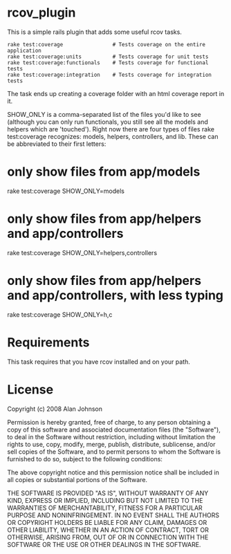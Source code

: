 rcov_plugin
===========

This is a simple rails plugin that adds some useful rcov tasks.

    rake test:coverage                # Tests coverage on the entire application
    rake test:coverage:units          # Tests coverage for unit tests
    rake test:coverage:functionals    # Tests coverage for functional tests
    rake test:coverage:integration    # Tests coverage for integration tests

The task ends up creating a coverage folder with an html coverage report in it.

SHOW_ONLY is a comma-separated list of the files you'd like to see (although
you can only run functionals, you still see all the models and helpers which 
are 'touched'). Right now there are four types of files rake test:coverage 
recognizes: models, helpers, controllers, and lib. These can be abbreviated 
to their first letters:

  # only show files from app/models
  rake test:coverage SHOW_ONLY=models
  
  # only show files from app/helpers and app/controllers
  rake test:coverage SHOW_ONLY=helpers,controllers
  
  # only show files from app/helpers and app/controllers, with less typing
  rake test:coverage SHOW_ONLY=h,c

Requirements
============

This task requires that you have rcov installed and on your path.

License
=======
Copyright (c) 2008 Alan Johnson

Permission is hereby granted, free of charge, to any person obtaining
a copy of this software and associated documentation files (the
"Software"), to deal in the Software without restriction, including
without limitation the rights to use, copy, modify, merge, publish,
distribute, sublicense, and/or sell copies of the Software, and to
permit persons to whom the Software is furnished to do so, subject to
the following conditions:

The above copyright notice and this permission notice shall be
included in all copies or substantial portions of the Software.

THE SOFTWARE IS PROVIDED "AS IS", WITHOUT WARRANTY OF ANY KIND,
EXPRESS OR IMPLIED, INCLUDING BUT NOT LIMITED TO THE WARRANTIES OF
MERCHANTABILITY, FITNESS FOR A PARTICULAR PURPOSE AND
NONINFRINGEMENT. IN NO EVENT SHALL THE AUTHORS OR COPYRIGHT HOLDERS BE
LIABLE FOR ANY CLAIM, DAMAGES OR OTHER LIABILITY, WHETHER IN AN ACTION
OF CONTRACT, TORT OR OTHERWISE, ARISING FROM, OUT OF OR IN CONNECTION
WITH THE SOFTWARE OR THE USE OR OTHER DEALINGS IN THE SOFTWARE.

